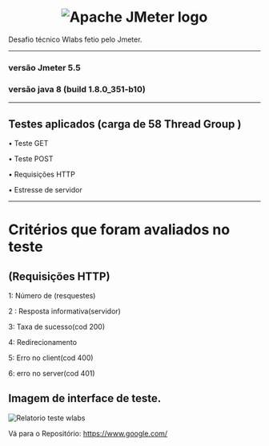<h1 align="center"><img src="https://jmeter.apache.org/images/logo.svg" alt="Apache JMeter logo" /></h1>

Desafio técnico Wlabs fetio pelo Jmeter.

---

### versão Jmeter 5.5

### versão java 8 (build 1.8.0_351-b10)

---

## Testes aplicados (carga de 58 Thread Group )

• Teste GET

• Teste POST

• Requisições HTTP

• Estresse de servidor

---

# Critérios que foram avaliados no teste

## (Requisições HTTP)

1: Número de (resquestes)

2 : Resposta informativa(servidor)

3: Taxa de sucesso(cod 200)

4: Redirecionamento

5: Erro no client(cod 400)

6: erro no server(cod 401)

## Imagem de interface de teste.

![Relatorio teste wlabs](https://user-images.githubusercontent.com/107372782/212710612-83128594-5b96-46d2-a280-3ce25bae0c8b.png)

Vá para o Repositório: https://www.google.com/
